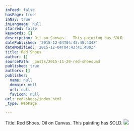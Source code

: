 ```yaml
---
inFeed: false
hasPage: true
inNav: true
inLanguage: null
starred: false
keywords: []
description: Oil on Canvas.   This painting has SOLD
datePublished: '2015-12-04T04:43:45.434Z'
dateModified: '2015-12-04T04:43:41.400Z'
title: Red Shoes
author: []
sourcePath: _posts/2015-11-29-red-shoes.md
published: true
authors: []
publisher:
  name: null
  domain: null
  url: null
  favicon: null
url: red-shoes/index.html
_type: WebPage

---
```

Title:  Red Shoes.    Oil on Canvas.  This painting has SOLD.
![](https://the-grid-user-content.s3-us-west-2.amazonaws.com/0edd06c9-386b-4171-9cab-c61ff45726bd.jpg)